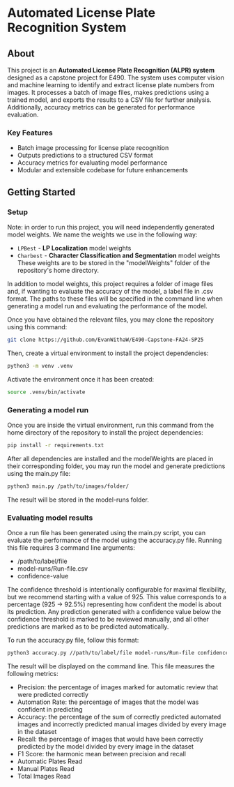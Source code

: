 # Automated License Plate Recognition System
## About

This project is an **Automated License Plate Recognition (ALPR) system** designed as a capstone project for E490. The system uses computer vision and machine learning to identify and extract license plate numbers from images. It processes a batch of image files, makes predictions using a trained model, and exports the results to a CSV file for further analysis. Additionally, accuracy metrics can be generated for performance evaluation.

### Key Features
- Batch image processing for license plate recognition
- Outputs predictions to a structured CSV format
- Accuracy metrics for evaluating model performance
- Modular and extensible codebase for future enhancements



## Getting Started
### Setup
Note: in order to run this project, you will need independently generated model weights. We name the weights we use in the following way:
- `LPBest` - __LP Localization__ model weights
- `Charbest` - __Character Classification and Segmentation__ model weights
These weights are to be stored in the "modelWeights" folder of the repository's home directory. 

In addition to model weights, this project requires a folder of image files and, if wanting to evaluate the accuracy of the model, a label file in .csv format. 
The paths to these files will be specified in the command line when generating a model run and evaluating the performance of the model. 

Once you have obtained the relevant files, you may clone the repository using this command:
```bash
git clone https://github.com/EvanWithaW/E490-Capstone-FA24-SP25
```

Then, create a virtual environment to install the project dependencies:
```bash
python3 -m venv .venv  
```
Activate the environment once it has been created:
```bash
source .venv/bin/activate
```

### Generating a model run

Once you are inside the virtual environment, run this command from the home directory of the repository to install the project dependencies:
```bash
pip install -r requirements.txt
```

After all dependencies are installed and the modelWeights are placed in their corresponding folder, you may run the model and generate predictions using the main.py file:
```bash
python3 main.py /path/to/images/folder/
```

The result will be stored in the model-runs folder.

### Evaluating model results

Once a run file has been generated using the main.py script, you can evaluate the performance of the model using the accuracy.py file.
Running this file requires 3 command line arguments:
- /path/to/label/file
- model-runs/Run-file.csv
- confidence-value

The confidence threshold is intentionally configurable for maximal flexibility, but we recommend starting with a value of 925. This value corresponds to a percentage (925 -> 92.5%) representing how confident the model is about its prediction. Any prediction generated with a confidence value below the confidence threshold is marked to be reviewed manually, and all other predictions are marked as to be predicted automatically. 

To run the accuracy.py file, follow this format:
```bash
python3 accuracy.py //path/to/label/file model-runs/Run-file confidence-value
```

The result will be displayed on the command line. This file measures the following metrics:
- Precision: the percentage of images marked for automatic review that were predicted correctly
- Automation Rate: the percentage of images that the model was confident in predicting
- Accuracy: the percentage of the sum of correctly predicted automated images and incorrectly predicted manual images divided by every image in the dataset
- Recall: the percentage of images that would have been correctly predicted by the model divided by every image in the dataset
- F1 Score: the harmonic mean between precision and recall
- Automatic Plates Read
- Manual Plates Read
- Total Images Read
